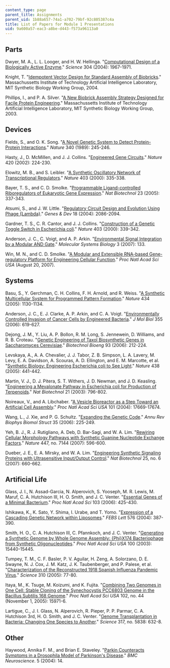 ```yaml
---
content_type: page
parent_title: Assignments
parent_uid: 1b88a657-74a1-a702-79bf-92c805387c4a
title: List of Papers for Module 1 Presentations
uid: 9a600a57-eac3-a8be-d443-f573a96113a0
---
```


Parts
-----

Dwyer, M. A., L. L. Looger, and H. W. Hellinga. "[Computational Design of a Biologically Active Enzyme](http://www.ncbi.nlm.nih.gov/sites/entrez?Db=pubmed&Cmd=ShowDetailView&TermToSearch=15218149&ordinalpos=4&itool=EntrezSystem2.PEntrez.Pubmed.Pubmed_ResultsPanel.Pubmed_RVDocSum)." _Science_ 304 (2004): 1967-1971.

Knight, T. "[Idempotent Vector Design for Standard Assembly of Biobricks](http://dspace.mit.edu/handle/1721.1/21168)." Massachussetts Institute of Technology Artificial Intelligence Laboratory, MIT Synthetic Biology Working Group, 2004.

Phillips, I., and P. A. Silver. "[A New Biobrick Assembly Strategy Designed for Facile Protein Engineering](http://dspace.mit.edu/handle/1721.1/32535)." Massachussetts Institute of Technology Artificial Intelligence Laboratory, MIT Synthetic Biology Working Group, 2003.

Devices
-------

Fields, S., and O. K. Song. "[A Novel Genetic System to Detect Protein-Protein Interactions](http://www.ncbi.nlm.nih.gov/sites/entrez?Db=pubmed&Cmd=ShowDetailView&TermToSearch=2547163&ordinalpos=7&itool=EntrezSystem2.PEntrez.Pubmed.Pubmed_ResultsPanel.Pubmed_RVDocSum)." _Nature_ 340 (1989): 245-246.

Hasty, J., D. McMillen, and J. J. Collins. "[Engineered Gene Circuits](http://www.ncbi.nlm.nih.gov/sites/entrez?Db=pubmed&Cmd=ShowDetailView&TermToSearch=12432407&ordinalpos=8&itool=EntrezSystem2.PEntrez.Pubmed.Pubmed_ResultsPanel.Pubmed_RVDocSum)." _Nature_ 420 (2002): 224-230.

Elowitz, M. B., and S. Leibler. "[A Synthetic Oscillatory Network of Transcriptional Regulators](http://www.ncbi.nlm.nih.gov/sites/entrez?Db=pubmed&Cmd=ShowDetailView&TermToSearch=10659856&ordinalpos=1&itool=EntrezSystem2.PEntrez.Pubmed.Pubmed_ResultsPanel.Pubmed_RVLinkOut)." _Nature_ 403 (2000): 335-338.

Bayer, T. S., and C. D. Smolke. "[Programmable Ligand-controlled Riboregulators of Eukaryotic Gene Expression](http://www.ncbi.nlm.nih.gov/sites/entrez?Db=pubmed&Cmd=ShowDetailView&TermToSearch=15723047&ordinalpos=1&itool=EntrezSystem2.PEntrez.Pubmed.Pubmed_ResultsPanel.Pubmed_RVLinkOut)." _Nat Biotechnol_ 23 (2005): 337-343.

Atsumi, S., and J. W. Little. "[Regulatory Circuit Design and Evolution Using Phage {Lambda}](http://www.ncbi.nlm.nih.gov/sites/entrez?Db=pubmed&Cmd=ShowDetailView&TermToSearch=15342489&ordinalpos=1&itool=EntrezSystem2.PEntrez.Pubmed.Pubmed_ResultsPanel.Pubmed_RVLinkOut)." _Genes & Dev_ 18 (2004): 2086-2094.

Gardner, T. S., C. R. Cantor, and J. J. Collins. "[Construction of a Genetic Toggle Switch in Escherichia coli](http://www.ncbi.nlm.nih.gov/sites/entrez?Db=pubmed&Cmd=ShowDetailView&TermToSearch=10659857&ordinalpos=3&itool=EntrezSystem2.PEntrez.Pubmed.Pubmed_ResultsPanel.Pubmed_RVDocSum)." _Nature_ 403 (2000): 339-342.

Anderson, J. C., C. Voigt, and A. P. Arkin. "[Environmental Signal Integration by a Modular AND Gate](http://www.nature.com/msb/journal/v3/n1/full/msb4100173.html)." _Molecular Systems Biology_ 3 (2007): 133.

Win, M. N., and C. D. Smolke. "[A Modular and Extensible RNA-based Gene-regulatory Platform for Engineering Cellular Function](http://www.ncbi.nlm.nih.gov/sites/entrez?Db=pubmed&Cmd=ShowDetailView&TermToSearch=17709748&ordinalpos=1&itool=EntrezSystem2.PEntrez.Pubmed.Pubmed_ResultsPanel.Pubmed_RVDocSum)." _Proc Natl Acad Sci USA_ (August 20, 2007).

Systems
-------

Basu, S., Y. Gerchman, C. H. Collins, F. H. Arnold, and R. Weiss. "[A Synthetic Multicellular System for Programmed Pattern Formation](http://www.ncbi.nlm.nih.gov/sites/entrez?Db=pubmed&Cmd=ShowDetailView&TermToSearch=15858574&ordinalpos=2&itool=EntrezSystem2.PEntrez.Pubmed.Pubmed_ResultsPanel.Pubmed_RVDocSum)." _Nature_ 434 (2005): 1130-1134.

Anderson, J. C., E. J. Clarke, A. P. Arkin, and C. A. Voigt. "[Environmentally Controlled Invasion of Cancer Cells by Engineered Bacteria](http://www.ncbi.nlm.nih.gov/sites/entrez?Db=pubmed&Cmd=ShowDetailView&TermToSearch=16330045&ordinalpos=1&itool=EntrezSystem2.PEntrez.Pubmed.Pubmed_ResultsPanel.Pubmed_RVLinkOut)." _J Mol Biol_ 355 (2006): 619-627.

Dejong, J. M., Y. Liu, A. P. Bollon, R. M. Long, S. Jennewein, D. Williams, and R. B. Croteau. "[Genetic Engineering of Taxol Biosynthetic Genes in Saccharomyces Cerevisiae](http://www.ncbi.nlm.nih.gov/sites/entrez?Db=pubmed&Cmd=ShowDetailView&TermToSearch=16161138&ordinalpos=3&itool=EntrezSystem2.PEntrez.Pubmed.Pubmed_ResultsPanel.Pubmed_RVDocSum)." _Biotechnol Bioeng_ 93 (2006): 212-224.

Levskaya, A., A. A. Chevalier, J. J. Tabor, Z. B. Simpson, L. A. Lavery, M. Levy, E. A. Davidson, A. Scouras, A. D. Ellington, and E. M. Marcotte, et al. "[Synthetic Biology: Engineering Escherichia coli to See Light](http://www.ncbi.nlm.nih.gov/sites/entrez?Db=pubmed&Cmd=ShowDetailView&TermToSearch=16306980&ordinalpos=13&itool=EntrezSystem2.PEntrez.Pubmed.Pubmed_ResultsPanel.Pubmed_RVDocSum)." _Nature_ 438 (2005): 441-442.

Martin, V. J., D. J. Pitera, S. T. Withers, J. D. Newman, and J. D. Keasling. "[Engineering a Mevalonate Pathway in Escherichia coli for Production of Terpenoids](http://www.ncbi.nlm.nih.gov/sites/entrez?Db=pubmed&Cmd=ShowDetailView&TermToSearch=12778056&ordinalpos=17&itool=EntrezSystem2.PEntrez.Pubmed.Pubmed_ResultsPanel.Pubmed_RVDocSum)." _Nat Biotechnol_ 21 (2003): 796-802.

Noireaux, V., and A. Libchaber. "[A Vesicle Bioreactor as a Step Toward an Artificial Cell Assembly](http://www.ncbi.nlm.nih.gov/sites/entrez?Db=pubmed&Cmd=ShowDetailView&TermToSearch=15591347&ordinalpos=3&itool=EntrezSystem2.PEntrez.Pubmed.Pubmed_ResultsPanel.Pubmed_RVDocSum)." _Proc Natl Acad Sci USA_ 101 (2004): 17669-17674.

Wang, L., J. Xie, and P. G. Schultz. "[Expanding the Genetic Code](http://www.ncbi.nlm.nih.gov/sites/entrez?Db=pubmed&Cmd=ShowDetailView&TermToSearch=16689635&ordinalpos=10&itool=EntrezSystem2.PEntrez.Pubmed.Pubmed_ResultsPanel.Pubmed_RVDocSum)." _Annu Rev Biophys Biomol Struct_ 35 (2006): 225-249.

Yeh, B. J., R. J. Rutigliano, A. Deb, D. Bar-Sagi, and W. A. Lim. "[Rewiring Cellular Morphology Pathways with Synthetic Guanine Nucleotide Exchange Factors](http://www.ncbi.nlm.nih.gov/sites/entrez?Db=pubmed&Cmd=ShowDetailView&TermToSearch=17515921&ordinalpos=1&itool=EntrezSystem2.PEntrez.Pubmed.Pubmed_ResultsPanel.Pubmed_RVDocSum)." _Nature_ 447, no. 7144 (2007): 596-600.

Dueber, J. E., E. A. Mirsky, and W. A. Lim. "[Engineering Synthetic Signaling Proteins with Ultrasensitive Input/Output Control](http://www.ncbi.nlm.nih.gov/sites/entrez?Db=pubmed&Cmd=ShowDetailView&TermToSearch=17515908&ordinalpos=7&itool=EntrezSystem2.PEntrez.Pubmed.Pubmed_ResultsPanel.Pubmed_RVDocSum)." _Nat Biotechnol_ 25, no. 6 (2007): 660-662.

Artificial Life
---------------

Glass, J. I., N. Assad-Garcia, N. Alperovich, S. Yooseph, M. R. Lewis, M. Maruf, C. A. Hutchison III, H. O. Smith, and J. C. Venter. "[Essential Genes of a Minimal Bacterium](http://www.ncbi.nlm.nih.gov/sites/entrez?Db=pubmed&Cmd=ShowDetailView&TermToSearch=16407165&ordinalpos=6&itool=EntrezSystem2.PEntrez.Pubmed.Pubmed_ResultsPanel.Pubmed_RVDocSum)." _Proc Natl Acad Sci_ 103 (2006): 425-430.

Ishikawa, K., K. Sato, Y. Shima, I. Urabe, and T. Yomo. "[Expression of a Cascading Genetic Network within Liposomes](http://www.ncbi.nlm.nih.gov/sites/entrez?Db=pubmed&Cmd=ShowDetailView&TermToSearch=15498568&ordinalpos=1&itool=EntrezSystem2.PEntrez.Pubmed.Pubmed_ResultsPanel.Pubmed_RVLinkOut)." _FEBS Lett_ 576 (2004): 387-390.

Smith, H. O., C. A. Hutchison III, C. Pfannkoch, and J. C. Venter. "[Generating a Synthetic Genome by Whole Genome Assembly: {Phi}X174 Bacteriophage from Synthetic Oligonucleotides](http://www.ncbi.nlm.nih.gov/sites/entrez?Db=pubmed&Cmd=ShowDetailView&TermToSearch=14657399&ordinalpos=1&itool=EntrezSystem2.PEntrez.Pubmed.Pubmed_ResultsPanel.Pubmed_RVLinkOut)." _Proc Natl Acad Sci USA_ 100 (2003): 15440-15445.

Tumpey, T. M., C. F. Basler, P. V. Aguilar, H. Zeng, A. Solorzano, D. E. Swayne, N. J. Cox, J. M. Katz, J. K. Taubenberger, and P. Palese, et al. "[Characterization of the Reconstructed 1918 Spanish Influenza Pandemic Virus](http://www.ncbi.nlm.nih.gov/sites/entrez?Db=pubmed&Cmd=ShowDetailView&TermToSearch=16210530&ordinalpos=1&itool=EntrezSystem2.PEntrez.Pubmed.Pubmed_ResultsPanel.Pubmed_RVLinkOut)." _Science_ 310 (2005): 77-80.

Itaya, M., K. Tsuge, M. Koizumi, and K. Fujita. "[Combining Two Genomes in One Cell: Stable Cloning of the Synechocystis PCC6803 Genome in the Bacillus Subtilis 168 Genome](http://www.ncbi.nlm.nih.gov/sites/entrez?Db=pubmed&Cmd=ShowDetailView&TermToSearch=16236728&ordinalpos=1&itool=EntrezSystem2.PEntrez.Pubmed.Pubmed_ResultsPanel.Pubmed_RVLinkOut)." _Proc Natl Acad Sci USA_ 102, no. 44 (November 1, 2005): 15971-6.

Lartigue, C., J. I. Glass, N. Alperovich, R. Pieper, P. P. Parmar, C. A. Hutchison 3rd, H. O. Smith, and J. C. Venter. "[Genome Transplantation in Bacteria: Changing One Species to Another](http://www.ncbi.nlm.nih.gov/sites/entrez?Db=pubmed&Cmd=ShowDetailView&TermToSearch=17600181&ordinalpos=1&itool=EntrezSystem2.PEntrez.Pubmed.Pubmed_ResultsPanel.Pubmed_RVDocSum)." _Science_ 317, no. 5838: 632-8.

Other
-----

Haywood, Annika F. M., and Brian E. Staveley. "[Parkin Counteracts Symptoms in a Drosophila Model of Parkinson's Disease](http://www.biomedcentral.com/1471-2202/5/14)." _BMC Neuroscience_. 5 (2004): 14.